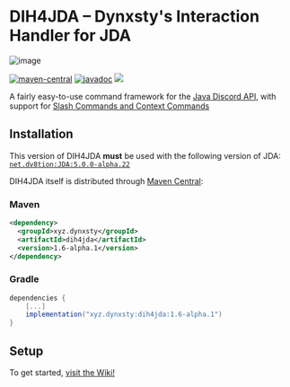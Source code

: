 # DIH4JDA – Dynxsty's Interaction Handler for JDA
![image](https://user-images.githubusercontent.com/48297101/154980678-ae9db212-f38b-4a4e-a628-0f94d13086b7.png)

[![maven-central](https://img.shields.io/maven-central/v/xyz.dynxsty/dih4jda.svg)](https://search.maven.org/search?q=g:%22xyz.dynxsty%22%20AND%20a:%22dih4jda%22)
[![javadoc](https://javadoc.io/badge2/xyz.dynxsty/dih4jda/javadoc.svg)](https://javadoc.io/doc/xyz.dynxsty/dih4jda)
[![](https://jitpack.io/v/DynxstyGIT/DIH4JDA.svg)](https://jitpack.io/#DynxstyGIT/DIH4JDA)


A fairly easy-to-use command framework for the [Java Discord API](https://github.com/DV8FromTheWorld/JDA), with support for [Slash Commands and Context Commands](https://discord.com/developers/docs/interactions/application-commands)

## Installation

This version of DIH4JDA **must** be used with the following version of JDA: [`net.dv8tion:JDA:5.0.0-alpha.22`](https://github.com/DV8FromTheWorld/JDA/releases)

DIH4JDA itself is distributed through [Maven Central](https://central.sonatype.dev/search?q=dih4jda&sort=name&namespace=xyz.dynxsty):

### Maven

```xml
<dependency>
  <groupId>xyz.dynxsty</groupId>
  <artifactId>dih4jda</artifactId>
  <version>1.6-alpha.1</version>
</dependency>
```

### Gradle

```gradle
dependencies {
    [...]
    implementation("xyz.dynxsty:dih4jda:1.6-alpha.1")
}
```

## Setup
To get started, [visit the Wiki!](https://github.com/DynxstyGIT/DIH4JDA/wiki)





